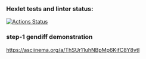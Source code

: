 ### Hexlet tests and linter status:
[![Actions Status](https://github.com/philheh/frontend-bootcamp-project-46/workflows/hexlet-check/badge.svg)](https://github.com/philheh/frontend-bootcamp-project-46/actions)

### step-1 gendiff demonstration
https://asciinema.org/a/ThSUr11uhNBpMp6KifC8Y8vtI